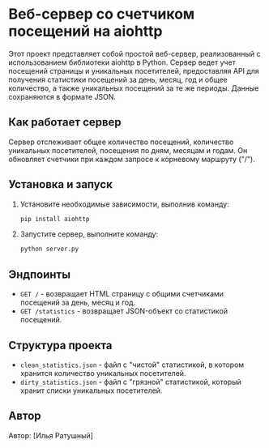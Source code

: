 # Веб-сервер со счетчиком посещений на aiohttp

Этот проект представляет собой простой веб-сервер, реализованный с 
использованием библиотеки aiohttp в Python. Сервер ведет учет посещений
страницы и уникальных посетителей, предоставляя API для получения статистики
посещений за день, месяц, год и общее количество, а также уникальных посещений
за те же периоды. Данные сохраняются в формате JSON.

## Как работает сервер

Сервер отслеживает общее количество посещений, количество уникальных 
посетителей, посещения по дням, месяцам и годам. Он обновляет счетчики при 
каждом запросе к корневому маршруту ("/").

## Установка и запуск

1. Установите необходимые зависимости, выполнив команду:

    ```bash
    pip install aiohttp
    ```

2. Запустите сервер, выполните команду:

    ```bash
    python server.py
    ```

## Эндпоинты

- `GET /` - возвращает HTML страницу с общими счетчиками посещений за день, 
 месяц и год.
- `GET /statistics` - возвращает JSON-объект со статистикой посещений.

## Структура проекта

- `clean_statistics.json` - файл с "чистой" статистикой, в котором хранится 
  количество уникальных посетителей.
- `dirty_statistics.json` - файл с "грязной" статистикой, который хранит 
  списки уникальных посетителей.

## Автор

Автор: [Илья Ратушный]